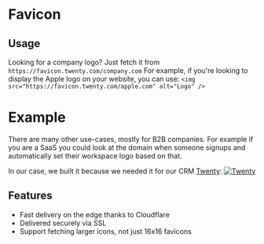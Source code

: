 # Favicon

## Usage
Looking for a company logo? Just fetch it from `https://favicon.twenty.com/company.com`
For example, if you're looking to display the Apple logo on your website, you can use: `<img src="https://favicon.twenty.com/apple.com" alt="Logo" />`

# Example
There are many other use-cases, mostly for B2B companies.
For example if you are a SaaS you could look at the domain when someone signups and automatically set their workspace logo based on that.

In our case, we built it because we needed it for our CRM [Twenty](https://github.com/twentyhq/twenty): 
[![Twenty](https://raw.githubusercontent.com/twentyhq/twenty/main/docs/static/img/preview-light.png)](https://github.com/twentyhq/twenty)

## Features
- Fast delivery on the edge thanks to Cloudflare
- Delivered securely via SSL
- Support fetching larger icons, not just 16x16 favicons
